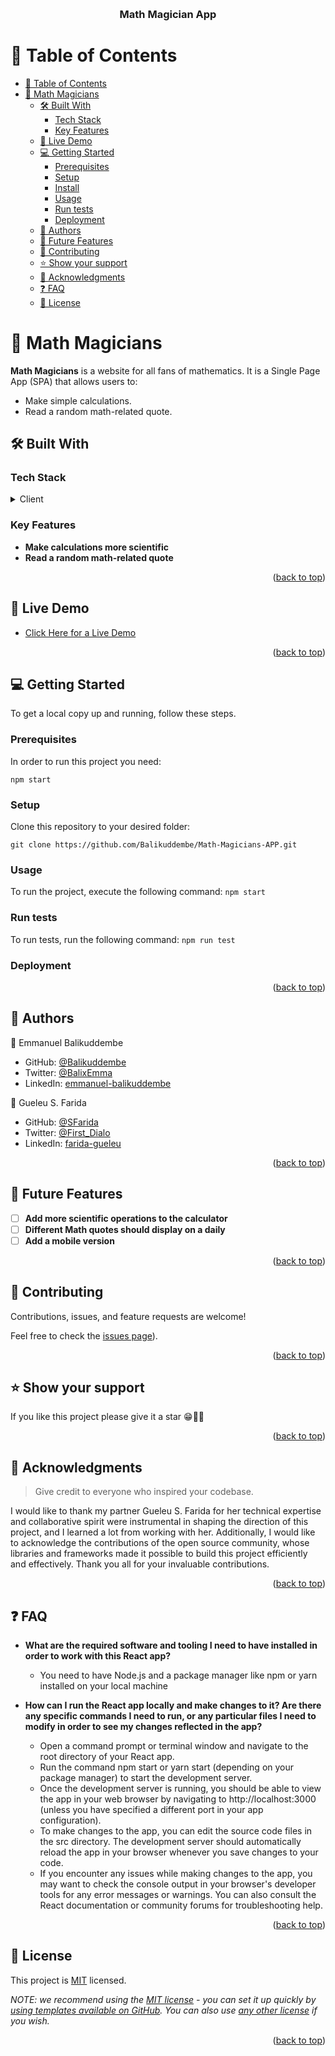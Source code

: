 <a name="readme-top"></a>

<div align="center">
<br/>
    <h3><b>Math Magician App</b></h3>

</div>

<!-- TABLE OF CONTENTS -->

# 📗 Table of Contents

- [📗 Table of Contents](#-table-of-contents)
- [📖 Math Magicians ](#-math-magicians-)
  - [🛠 Built With ](#-built-with-)
    - [Tech Stack ](#tech-stack-)
    - [Key Features ](#key-features-)
  - [🚀 Live Demo ](#-live-demo-)
  - [💻 Getting Started ](#-getting-started-)
    - [Prerequisites](#prerequisites)
    - [Setup](#setup)
    - [Install](#install)
    - [Usage](#usage)
    - [Run tests](#run-tests)
    - [Deployment](#deployment)
  - [👥 Authors ](#-authors-)
  - [🔭 Future Features ](#-future-features-)
  - [🤝 Contributing ](#-contributing-)
  - [⭐️ Show your support ](#️-show-your-support-)
  - [🙏 Acknowledgments ](#-acknowledgments-)
  - [❓ FAQ ](#-faq-)
  - [📝 License ](#-license-)

<!-- PROJECT DESCRIPTION -->

# 📖 Math Magicians <a name="about-project"></a>

**Math Magicians** is a website for all fans of mathematics. It is a Single Page App (SPA) that allows users to:

* Make simple calculations.
* Read a random math-related quote.

## 🛠 Built With <a name="built-with"></a>

### Tech Stack <a name="tech-stack"></a>

<details>
  <summary>Client</summary>
  <ul>
    <li><a href="https://reactjs.org/">React.js</a></li>
  </ul>
</details>

<!-- Features -->

### Key Features <a name="key-features"></a>

- **Make calculations more scientific**
- **Read a random math-related quote**

<p align="right">(<a href="#readme-top">back to top</a>)</p>

<!-- LIVE DEMO -->

## 🚀 Live Demo <a name="live-demo"></a>

- [Click Here for a Live Demo](https://frontendmathsmagician.onrender.com)

<p align="right">(<a href="#readme-top">back to top</a>)</p>

<!-- GETTING STARTED -->

## 💻 Getting Started <a name="getting-started"></a>

To get a local copy up and running, follow these steps.

### Prerequisites

In order to run this project you need:

```npm start```

### Setup

Clone this repository to your desired folder:

```git clone https://github.com/Balikuddembe/Math-Magicians-APP.git```

### Usage

To run the project, execute the following command:
`npm start`

### Run tests

To run tests, run the following command:
```npm run test```
### Deployment


<p align="right">(<a href="#readme-top">back to top</a>)</p>

<!-- AUTHORS -->

## 👥 Authors <a name="authors"></a>

👤 Emmanuel Balikuddembe

- GitHub: [@Balikuddembe](https://github.com/Balikuddembe)
- Twitter: [@BalixEmma](https://twitter.com/BalixEmma/)
- LinkedIn: [emmanuel-balikuddembe](https://www.linkedin.com/in/emmanuelbalikuddembe/)

👤 Gueleu S. Farida

- GitHub: [@SFarida](https://github.com/SFarida)
- Twitter: [@First_Dialo](https://twitter.com/First_Dialo)
- LinkedIn: [farida-gueleu](https://linkedin.com/in/farida-gueleu/)


<p align="right">(<a href="#readme-top">back to top</a>)</p>

<!-- FUTURE FEATURES -->

## 🔭 Future Features <a name="future-features"></a>

- [ ] **Add more scientific operations to the calculator**
- [ ] **Different Math quotes should display on a daily**
- [ ] **Add a mobile version**

<p align="right">(<a href="#readme-top">back to top</a>)</p>

<!-- CONTRIBUTING -->

## 🤝 Contributing <a name="contributing"></a>

Contributions, issues, and feature requests are welcome!

Feel free to check the [issues page](https://github.com/Balikuddembe/Math-Magicians-APP/issues)).

<p align="right">(<a href="#readme-top">back to top</a>)</p>

<!-- SUPPORT -->

## ⭐️ Show your support <a name="support"></a>

If you like this project please give it a star 😁🌟✨

<p align="right">(<a href="#readme-top">back to top</a>)</p>

<!-- ACKNOWLEDGEMENTS -->

## 🙏 Acknowledgments <a name="acknowledgements"></a>

> Give credit to everyone who inspired your codebase.

I would like to thank my partner Gueleu S. Farida for her technical expertise and collaborative spirit were instrumental in shaping the direction of this project, and I learned a lot from working with her. Additionally, I would like to acknowledge the contributions of the open source community, whose libraries and frameworks made it possible to build this project efficiently and effectively. Thank you all for your invaluable contributions.

<p align="right">(<a href="#readme-top">back to top</a>)</p>

<!-- FAQ (optional) -->

## ❓ FAQ <a name="faq"></a>

- **What are the required software and tooling I need to have installed in order to work with this React app?**

  - You need to have Node.js and a package manager like npm or yarn installed on your local machine

- **How can I run the React app locally and make changes to it? Are there any specific commands I need to run, or any particular files I need to modify in order to see my changes reflected in the app?**

  - Open a command prompt or terminal window and navigate to the root directory of your React app.
  - Run the command npm start or yarn start (depending on your package manager) to start the development server.
  - Once the development server is running, you should be able to view the app in your web browser by navigating to http://localhost:3000 (unless you have specified a different port in your app configuration).
  - To make changes to the app, you can edit the source code files in the src directory. The development server should automatically reload the app in your browser whenever you save changes to your code.
  - If you encounter any issues while making changes to the app, you may want to check the console output in your browser's developer tools for any error messages or warnings. You can also consult the React documentation or community forums for troubleshooting help.

<p align="right">(<a href="#readme-top">back to top</a>)</p>

<!-- LICENSE -->

## 📝 License <a name="license"></a>

This project is [MIT](./LICENSE) licensed.

_NOTE: we recommend using the [MIT license](https://choosealicense.com/licenses/mit/) - you can set it up quickly by [using templates available on GitHub](https://docs.github.com/en/communities/setting-up-your-project-for-healthy-contributions/adding-a-license-to-a-repository). You can also use [any other license](https://choosealicense.com/licenses/) if you wish._

<p align="right">(<a href="#readme-top">back to top</a>)</p>
